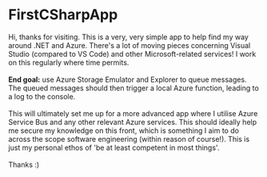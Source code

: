 # FirstCSharpApp
Hi, thanks for visiting. This is a very, very simple app to help find my way around .NET and Azure. There's a lot of moving pieces concerning Visual Studio (compared to VS Code) and other Microsoft-related services! I work on this regularly where time permits.
<br>
<br>
<b>End goal:</b> use Azure Storage Emulator and Explorer to queue messages. The queued messages should then trigger a local Azure function, leading to a log to the console.
<br>
<br>
This will ultimately set me up for a more advanced app where I utilise Azure Service Bus and any other relevant Azure services. This should ideally help me secure my knowledge on this front, which is something I aim to do across the scope software engineering (within reason of course!). This is just my personal ethos of 'be at least competent in most things'.
<br>
<br>
Thanks :)
